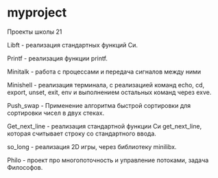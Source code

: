 # myproject
Проекты школы 21

Libft - реализация стандартных функций Си.

Printf - реализация функции printf.

Minitalk - работа с процессами и передача сигналов между ними

Minishell - реализация терминала, с реализацией команд echo, cd, export, unset, exit, env и выполнением остальных команд через exve.

Push_swap - Применение алгоритма быстрой сортировки для сортировки чисел в двух стеках.

Get_next_line - реализация стандартной функции Си get_next_line, которая считывает строку со стандартного ввода.

so_long - реализация 2D игры, через библиотеку minilibx.

Philo - проект про многопоточность и управление потоками, задача Философов.
